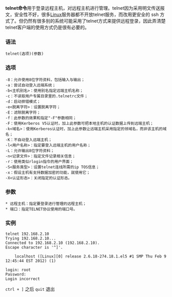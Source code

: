 **telnet命令**用于登录远程主机，对远程主机进行管理。telnet因为采用明文传送报文，安全性不好，很多[Linux][0]服务器都不开放telnet服务，而改用更安全的 ssh 方式了。但仍然有很多别的系统可能采用了telnet方式来提供远程登录，因此弄清楚telnet客户端的使用方式仍是很有必要的。 

### 语法  
    telnet(选项)(参数)

### 选项  
```
-8：允许使用8位字符资料，包括输入与输出；  
-a：尝试自动登入远端系统；  
-b<主机别名>：使用别名指定远端主机名称；  
-c：不读取用户专属目录里的.telnetrc文件；  
-d：启动排错模式；  
-e<脱离字符>：设置脱离字符；  
-E：滤除脱离字符；  
-f：此参数的效果和指定"-F"参数相同；  
-F：使用Kerberos V5认证时，加上此参数可把本地主机的认证数据上传到远端主机；  
-k<域名>：使用Kerberos认证时，加上此参数让远端主机采用指定的领域名，而非该主机的域名；  
-K：不自动登入远端主机；  
-l<用户名称>：指定要登入远端主机的用户名称；  
-L：允许输出8位字符资料；  
-n<记录文件>：指定文件记录相关信息；  
-r：使用类似rlogin指令的用户界面；  
-S<服务类型>：设置telnet连线所需的ip TOS信息；  
-x：假设主机有支持数据加密的功能，就使用它；  
-X<认证形态>：关闭指定的认证形态。
```
### 参数  
```
* 远程主机：指定要登录进行管理的远程主机；
* 端口：指定TELNET协议使用的端口号。
```
### 实例  
```
telnet 192.168.2.10  
Trying 192.168.2.10...  
Connected to 192.168.2.10 (192.168.2.10).  
Escape character is '^]'.  
  
    localhost ([Linux][0] release 2.6.18-274.18.1.el5 #1 SMP Thu Feb 9 12:45:44 EST 2012) (1)  
  
login: root  
Password:   
Login incorrect
```

`ctrl + ]` 之后 `quit` 退出

[0]: http://codecloud.net/tag/Linux